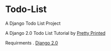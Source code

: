 # Todo-List
A Django Todo List Project

A Django 2.0 Todo List Tutorial by [Pretty Printed](https://prettyprinted.com/)

Requirments
. [Django 2.0](https://www.djangoproject.com/)
